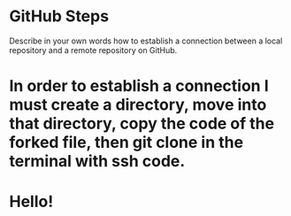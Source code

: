 # GitHub Steps

Describe in your own words how to establish a connection between a local repository and a remote repository on GitHub.

# In order to establish a connection I must create a directory, move into that directory, copy the code of the forked file, then git clone in the terminal with ssh code. 
# Hello!